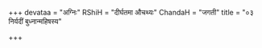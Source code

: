 +++
devataa = "अग्निः"
RShiH = "दीर्घतमा औचथ्यः"
ChandaH = "जगती"
title = "०३ निर्यदीं बुध्नान्महिषस्य"

+++
